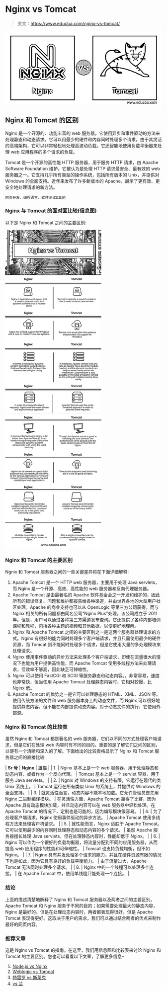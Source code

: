 # Nginx vs Tomcat

> 原文：<https://www.educba.com/nginx-vs-tomcat/>

![Nginx vs Tomcat](img/accd853befec4d1680a378fdbc248aff.png)



## Nginx 和 Tomcat 的区别

Nginx 是一个开源的、功能丰富的 web 服务器，它使用异步和事件驱动的方法来处理静态和动态请求。它可以用最少的硬件和内存同时处理多个请求。由于其灵活的高端架构，它可以非常轻松地处理高波动负载。它还智能地使用负载平衡器来处理 web 应用程序的多个请求的负载。

Tomcat 是一个开源的高性能 HTTP 服务器，用于服务 HTTP 请求，由 Apache Software Foundation 维护。它被认为是处理 HTTP 请求最安全、最有效的 web 服务器之一。它支持几乎所有类型的操作系统，包括所有版本的 Unix，并提供对 Windows 的全面支持。近年来发布了许多新版本的 Apache，展示了更有效、更安全地处理请求的新方法。

<small>网页开发、编程语言、软件测试&其他</small>

### Nginx 与 Tomcat 的面对面比较(信息图)

以下是 Nginx 和 Tomcat 之间的主要区别:

![Nginx-vs-Tomcat-info](img/dd31d38e3c77d216bcc3c8e3daea3f59.png)



### Nginx 和 Tomcat 的主要区别

Ngnix 和 Tomcat 服务器之间的一些关键差异将在下面详细解释:

1.  Apache Tomcat 是一个 HTTP web 服务器，主要用于处理 Java servlets，而 Nginx 是一个开源、高效、高性能的 web 服务器和反向代理服务器。
2.  Apache Tomcat 是由最著名的 Apache 软件基金会之一开发和维护的，因此所有的错误修复、问题和维护都报告给各种渠道，并由世界各地的大型用户社区处理。Apache 的商业支持也可以从 OpenLogic 等第三方公司获得，而与 Nginx 相关的所有问题都由同名公司“Nginx Plus”处理，该公司成立于 2011 年。但是，用户可以通过各种第三方渠道发布查询。它还提供了各种内部培训课程和教程，包括各种主题的视频和其他数据，以便更好地理解。
3.  Nginx 和 Apache Tomcat 之间的主要区别之一是这两个服务器处理请求的方式。Nginx 有很好的能力同时处理多个客户端请求，并且只需使用最少的硬件资源，而 Tomcat 则不能同时处理多个请求，但是它使用大量的多处理模块来处理请求。
4.  Nginx 使用事件驱动的异步方法来处理多个客户端请求，即使在流量很大的情况下也能为用户提供高性能，而 Apache Tomcat 使用多线程方法来处理请求，但效率不够高，因此缺乏可伸缩性。
5.  Nginx 可以使用 FastCGI 和 SCGI 等服务静态和动态内容。，非常容易，速度也非常快，但当使用 Apache Tomcat 处理静态内容时，它相对较慢，比 Nginx 低。
6.  Apache Tomcat 的优势之一是它可以处理静态的 HTML、XML、JSON 等。使用传统方法的文件和 web 服务器本身上的动态文件，而 Nginx 可以很好地提供静态内容，但不能在内部提供动态内容。对于动态文件的执行，它使用外部源。

### Nginx 和 Tomcat 的比较表

虽然 Nginx 和 Tomcat 都是著名的 web 服务器，它们以不同的方式处理客户端请求，但是它们在处理 web 内容时有不同的目的。重要的是了解它们之间的区别，以便有一个清晰和深入的了解。下面给出的比较表格显示了 Nginx 和 Tomcat 服务器之间的直接比较:

| **Sr 号** | **Nginx** | 雄猫 |
| 1. | Nginx 基本上是一个 web 服务器，用于处理静态和动态内容，或者作为一个反向代理。 | Tomcat 基本上是一个 servlet 容器，用于服务 Java servlets。 |
| 2. | Ngnix 对 Windows 的支持有限，它运行在现代的类 Unix 系统上。 | Tomcat 运行在所有类似 Unix 的系统上，并提供对 Windows 的全面支持。 |
| 3. | 就灵活性而言，动态内容不能本地加载。它允许管理员首先用 Nginx 二进制编译模块。 | 在灵活性方面，Apache Tomcat 赢得了比赛，因为 Apache 具有动态模块加载，并且动态内容可以在 web 服务器中轻松处理。在 Apache Tomcat 的情况下，定制也是可能的，因为编写模块很容易。 |
| 4. | 为了处理客户端请求，Nginx 使用事件驱动的异步方法。 | Apache Tomcat 使用多线程方法来处理客户机请求。 |
| 5. | 就性能而言，Nginx 远胜于 Apache Tomcat。它可以使用最少的内存同时处理静态和动态内容的多个请求。 | 虽然 Apache 服务器擅长处理 Java servlets，但在处理静态内容时，性能却低于 Nginx。 |
| 6. | Nginx 可以作为一个很好的负载均衡器，将流量分配到不同的应用服务器，从而提高 web 应用程序的性能和可伸缩性。 | Tomcat 也支持负载均衡，但不如 Nginx。 |
| 7. | Nginx 具有并发处理多个请求的能力，并且在硬件资源有限的情况下也是如此，因为它具有良好的负载平衡能力。 | 由于流量过大，Apache Tomcat 无法同时处理多个请求。 |
| 8. | Nginx 中的一个线程可以处理多个连接。 | 在 Apache Tomcat 中，使用单线程只能处理一个连接。 |

### 结论

上面的描述清楚地解释了 Nginx 和 Tomcat 服务器以及两者之间的主要区别。Apache Tomcat 和 Nginx 服务于不同的目的；如果需要处理最大的静态内容，Nginx 是最好的。但是在处理动态内容时，两者都表现得很好，但是 Apache Tomcat 表现得更好。这取决于用户的需求，我们可以通过结合两者的优点来制作最好的网页内容。

### 推荐文章

这是 Nginx vs Tomcat 的指南。在这里，我们用信息图和比较表来讨论 Nginx 和 Tomcat 的主要区别。您也可以看看以下文章，了解更多信息–

1.  [Node.js vs Nginx](https://www.educba.com/node-js-vs-nginx/)
2.  [Weblogic vs Tomcat](https://www.educba.com/weblogic-vs-tomcat/)
3.  [特雷罗 vs 斯莱克](https://www.educba.com/trello-vs-slack/)
4.  [vs 兰](https://www.educba.com/vlan-vs-lan/)





